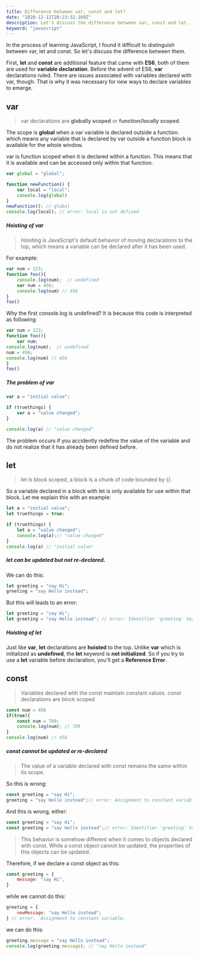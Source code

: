 ```yaml
---
title: Difference between var, const and let?
date: "2020-12-12T20:23:32.169Z"
description: Let's discuss the difference between var, const and let.
keyword: "javascript"
---
```

In the process of learning JavaScript, I found it difficult to distinguish between var, let and const. So let's discuss the difference between them.

First, **let** and **const** are additional feature that came with **ES6**, both of them are used for **variable declaration**. Before the advent of ES6, **var** declarations ruled. There are issues associated with variables declared with var, though. That is why it was necessary for new ways to declare variables to emerge.
## var
>var declarations are **globally scoped** or **function/locally scoped**. 

The scope is **global** when a var variable is declared outside a function. which means any variable that is declared by var outside a function block is available for the whole window.

var is function scoped when it is declared within a function. This means that it is available and can be accessed only within that function.
```js
var global = "global";

function newFunction() {
    var local = "local";
    console.log(global)
}
newFunction(); // global
console.log(local); // error: local is not defined
```

##### Hoisting of var
>Hoisting is JavaScript's default behavior of moving declarations to the top, which means a variable can be declared after it has been used.

For example:
```js
var num = 123;
function foo(){
    console.log(num);  // undefined
    var num = 456;
    console.log(num) // 456
}
foo()
```
Why the first console.log is undefined? It is because this code is interpreted as following:
```js
var num = 123;
function foo(){
    var num;
console.log(num);  // undefined
num = 456;
console.log(num) // 456
}
foo()
```

##### The problem of var
```js
var a = "initial value";

if (truethings) {
    var a = "value changed"; 
}

console.log(a) // "value changed"
```
The problem occurs if you accidently redefine the value of the variable and do not realize that it has already been defined before.

## let
>let is block scoped, a block is a chunk of code bounded by {}.

So a variable declared in a block with let  is only available for use within that block. Let me explain this with an example:
```js
let a = "initial value";
let truethings = true;

if (truethings) {
    let a = "value changed";
    console.log(a);// "value changed"
}
console.log(a) // "initial value"
```

##### let can be updated but not re-declared.
We can do this:
```js
let greeting = "say Hi";
greeting = "say Hello instead";
```
But this will leads to an error:
```js
let greeting = "say Hi";
let greeting = "say Hello instead"; // error: Identifier 'greeting' has already been declared
```

##### Hoisting of let
Just like **var**, **let** declarations are **hoisted** to the top. Unlike **var** which is initialized as **undefined**, the **let** keyword is **not initialized**. So if you try to use a **let** variable before declaration, you'll get a **Reference Error**.

## const
>Variables declared with the const maintain constant values.
>const declarations are block scoped
```js
const num = 456
if(true){
    const num = 789;
    console.log(num); // 789
}
console.log(num) // 456
```

##### const cannot be updated or re-declared
>The value of a variable declared with const remains the same within its scope. 

So this is wrong:
```js
const greeting = "say Hi";
greeting = "say Hello instead";// error: Assignment to constant variable. 
```
And this is wrong, either:
```js
const greeting = "say Hi";
const greeting = "say Hello instead";// error: Identifier 'greeting' has already been declared
```

>This behavior is somehow different when it comes to objects declared with const. While a const object cannot be updated, the properties of this objects can be updated. 

Therefore, if we declare a const object as this:
```js
const greeting = {
    message: "say Hi",
}
```
while we cannot do this:
```js
greeting = {
    newMessage: "say Hello instead";
} // error:  Assignment to constant variable.
```
we can do this:
```js
greeting.message = "say Hello instead";
console.log(greeting.message); // "say Hello instead"
```




